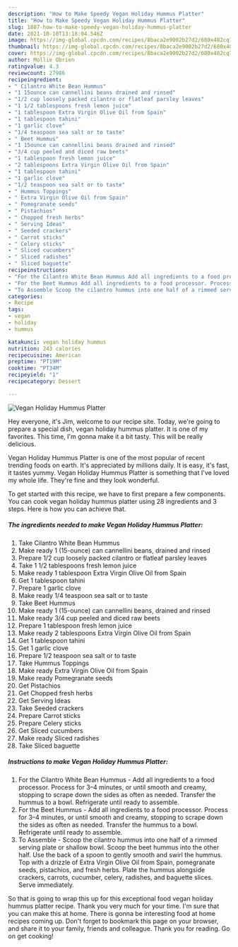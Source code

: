 ```yaml
---
description: "How to Make Speedy Vegan Holiday Hummus Platter"
title: "How to Make Speedy Vegan Holiday Hummus Platter"
slug: 1887-how-to-make-speedy-vegan-holiday-hummus-platter
date: 2021-10-10T13:18:04.546Z
image: https://img-global.cpcdn.com/recipes/8baca2e9002b27d2/680x482cq70/vegan-holiday-hummus-platter-recipe-main-photo.jpg
thumbnail: https://img-global.cpcdn.com/recipes/8baca2e9002b27d2/680x482cq70/vegan-holiday-hummus-platter-recipe-main-photo.jpg
cover: https://img-global.cpcdn.com/recipes/8baca2e9002b27d2/680x482cq70/vegan-holiday-hummus-platter-recipe-main-photo.jpg
author: Mollie Obrien
ratingvalue: 4.3
reviewcount: 27986
recipeingredient:
- " Cilantro White Bean Hummus"
- "1 15ounce can cannellini beans drained and rinsed"
- "1/2 cup loosely packed cilantro or flatleaf parsley leaves"
- "1 1/2 tablespoons fresh lemon juice"
- "1 tablespoon Extra Virgin Olive Oil from Spain"
- "1 tablespoon tahini"
- "1 garlic clove"
- "1/4 teaspoon sea salt or to taste"
- " Beet Hummus"
- "1 15ounce can cannellini beans drained and rinsed"
- "3/4 cup peeled and diced raw beets"
- "1 tablespoon fresh lemon juice"
- "2 tablespoons Extra Virgin Olive Oil from Spain"
- "1 tablespoon tahini"
- "1 garlic clove"
- "1/2 teaspoon sea salt or to taste"
- " Hummus Toppings"
- " Extra Virgin Olive Oil from Spain"
- " Pomegranate seeds"
- " Pistachios"
- " Chopped fresh herbs"
- " Serving Ideas"
- " Seeded crackers"
- " Carrot sticks"
- " Celery sticks"
- " Sliced cucumbers"
- " Sliced radishes"
- " Sliced baguette"
recipeinstructions:
- "For the Cilantro White Bean Hummus Add all ingredients to a food processor. Process for 3–4 minutes, or until smooth and creamy, stopping to scrape down the sides as often as needed. Transfer the hummus to a bowl. Refrigerate until ready to assemble."
- "For the Beet Hummus Add all ingredients to a food processor. Process for 3–4 minutes, or until smooth and creamy, stopping to scrape down the sides as often as needed. Transfer the hummus to a bowl. Refrigerate until ready to assemble."
- "To Assemble Scoop the cilantro hummus into one half of a rimmed serving plate or shallow bowl. Scoop the beet hummus into the other half. Use the back of a spoon to gently smooth and swirl the hummus. Top with a drizzle of Extra Virgin Olive Oil from Spain, pomegranate seeds, pistachios, and fresh herbs. Plate the hummus alongside crackers, carrots, cucumber, celery, radishes, and baguette slices. Serve immediately."
categories:
- Recipe
tags:
- vegan
- holiday
- hummus

katakunci: vegan holiday hummus 
nutrition: 243 calories
recipecuisine: American
preptime: "PT19M"
cooktime: "PT34M"
recipeyield: "1"
recipecategory: Dessert

---
```



![Vegan Holiday Hummus Platter](https://img-global.cpcdn.com/recipes/8baca2e9002b27d2/680x482cq70/vegan-holiday-hummus-platter-recipe-main-photo.jpg)

Hey everyone, it's Jim, welcome to our recipe site. Today, we're going to prepare a special dish, vegan holiday hummus platter. It is one of my favorites. This time, I'm gonna make it a bit tasty. This will be really delicious.



Vegan Holiday Hummus Platter is one of the most popular of recent trending foods on earth. It's appreciated by millions daily. It is easy, it's fast, it tastes yummy. Vegan Holiday Hummus Platter is something that I've loved my whole life. They're fine and they look wonderful.


To get started with this recipe, we have to first prepare a few components. You can cook vegan holiday hummus platter using 28 ingredients and 3 steps. Here is how you can achieve that.

<!--inarticleads1-->

##### The ingredients needed to make Vegan Holiday Hummus Platter:

1. Take  Cilantro White Bean Hummus
1. Make ready 1 (15-ounce) can cannellini beans, drained and rinsed
1. Prepare 1/2 cup loosely packed cilantro or flatleaf parsley leaves
1. Take 1 1/2 tablespoons fresh lemon juice
1. Make ready 1 tablespoon Extra Virgin Olive Oil from Spain
1. Get 1 tablespoon tahini
1. Prepare 1 garlic clove
1. Make ready 1/4 teaspoon sea salt or to taste
1. Take  Beet Hummus
1. Make ready 1 (15-ounce) can cannellini beans, drained and rinsed
1. Make ready 3/4 cup peeled and diced raw beets
1. Prepare 1 tablespoon fresh lemon juice
1. Make ready 2 tablespoons Extra Virgin Olive Oil from Spain
1. Get 1 tablespoon tahini
1. Get 1 garlic clove
1. Prepare 1/2 teaspoon sea salt or to taste
1. Take  Hummus Toppings
1. Make ready  Extra Virgin Olive Oil from Spain
1. Make ready  Pomegranate seeds
1. Get  Pistachios
1. Get  Chopped fresh herbs
1. Get  Serving Ideas
1. Take  Seeded crackers
1. Prepare  Carrot sticks
1. Prepare  Celery sticks
1. Get  Sliced cucumbers
1. Make ready  Sliced radishes
1. Take  Sliced baguette




<!--inarticleads2-->

##### Instructions to make Vegan Holiday Hummus Platter:

1. For the Cilantro White Bean Hummus - Add all ingredients to a food processor. Process for 3–4 minutes, or until smooth and creamy, stopping to scrape down the sides as often as needed. Transfer the hummus to a bowl. Refrigerate until ready to assemble.
1. For the Beet Hummus - Add all ingredients to a food processor. Process for 3–4 minutes, or until smooth and creamy, stopping to scrape down the sides as often as needed. Transfer the hummus to a bowl. Refrigerate until ready to assemble.
1. To Assemble - Scoop the cilantro hummus into one half of a rimmed serving plate or shallow bowl. Scoop the beet hummus into the other half. Use the back of a spoon to gently smooth and swirl the hummus. Top with a drizzle of Extra Virgin Olive Oil from Spain, pomegranate seeds, pistachios, and fresh herbs. Plate the hummus alongside crackers, carrots, cucumber, celery, radishes, and baguette slices. Serve immediately.




So that is going to wrap this up for this exceptional food vegan holiday hummus platter recipe. Thank you very much for your time. I'm sure that you can make this at home. There is gonna be interesting food at home recipes coming up. Don't forget to bookmark this page on your browser, and share it to your family, friends and colleague. Thank you for reading. Go on get cooking!
